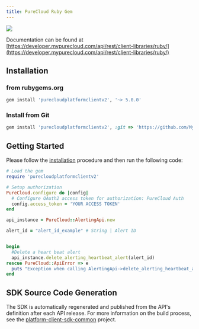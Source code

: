```yaml
---
title: PureCloud Ruby Gem
---
```

![](http://ruby-gem-downloads-badge.herokuapp.com/purecloudplatformclientv2?label=5.0.0)

Documentation can be found at [https://developer.mypurecloud.com/api/rest/client-libraries/ruby/](https://developer.mypurecloud.com/api/rest/client-libraries/ruby/)

## Installation

### from rubygems.org

~~~ ruby
gem install 'purecloudplatformclientv2', '~> 5.0.0'
~~~

### Install from Git

~~~ ruby
gem install 'purecloudplatformclientv2', :git => 'https://github.com/MyPureCloud/platform-client-sdk-ruby.git'
~~~

## Getting Started

Please follow the [installation](#installation) procedure and then run the following code:

~~~ ruby
# Load the gem
require 'purecloudplatformclientv2'

# Setup authorization
PureCloud.configure do |config|
  # Configure OAuth2 access token for authorization: PureCloud Auth
  config.access_token = 'YOUR ACCESS TOKEN'
end

api_instance = PureCloud::AlertingApi.new

alert_id = "alert_id_example" # String | Alert ID


begin
  #Delete a heart beat alert
  api_instance.delete_alerting_heartbeat_alert(alert_id)
rescue PureCloud::ApiError => e
  puts "Exception when calling AlertingApi->delete_alerting_heartbeat_alert: #{e}"
end

~~~

## SDK Source Code Generation

The SDK is automatically regenerated and published from the API's definition after each API release. For more information on the build process, see the [platform-client-sdk-common](https://github.com/MyPureCloud/platform-client-sdk-common) project.
